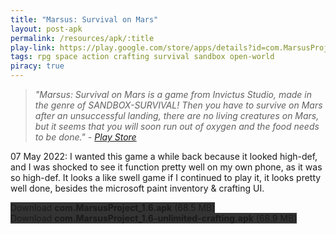 ```yaml
---
title: "Marsus: Survival on Mars"
layout: post-apk
permalink: /resources/apk/:title
play-link: https://play.google.com/store/apps/details?id=com.MarsusProject
tags: rpg space action crafting survival sandbox open-world
piracy: true
---
```


> _"Marsus: Survival on Mars is a game from Invictus Studio, made in the genre of SANDBOX-SURVIVAL! Then you have to survive on Mars after an unsuccessful landing, there are no living creatures on Mars, but it seems that you will soon run out of oxygen and the food needs to be done." - <a href="https://play.google.com/store/apps/details?id=com.MarsusProject" target="_blank">Play Store</a>_

<span class="timestamp">07 May 2022:</span> I wanted this game a while back because it looked high-def, and I was shocked to see it function pretty well on my own phone, as it was so high-def. It looks a like swell game if I continued to play it, it looks pretty well done, besides the microsoft paint inventory & crafting UI. 

<div class="text-center">
    <a class="btn btn-dark btn-block w-100" onclick='apk("com.MarsusProject_1.6.apk")' target="_blank" style="text-decoration: none; background-color: #333;"> Download <b>com.MarsusProject_1.6.apk</b> (68.5 MB)</a><br>
    <a class="btn btn-dark btn-block w-100" onclick='apk("com.MarsusProject_1.6-unlimited-crafting.apk")' target="_blank" style="text-decoration: none; background-color: #333;"> Download <b>com.MarsusProject_1.6-unlimited-crafting.apk</b> (68.9 MB)</a>
</div>
